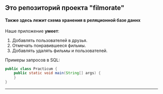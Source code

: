 ## Это репозиторий проекта "filmorate"  
#### Также здесь лежит схема хранения в реляционной базе даннх 

Наше приложение **умеет**:
1. Добавлять пользователей в друзья. 
2. Отмечать понравившееся фильмы. 
3. Добавлять удалять фильмы и пользователей.

Примеры запросов в SQL:
```java
public class Practicum {
    public static void main(String[] args) {
    }
}
```
------
